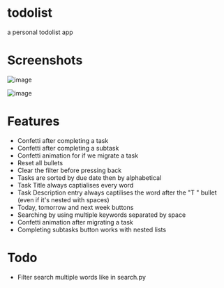 # todolist
a personal todolist app

# Screenshots

![image](https://github.com/classicfoo/todolist/assets/20607431/aa2f14f8-6081-48f0-a05e-5f1d9c8634c9)

![image](https://github.com/classicfoo/todolist/assets/20607431/ad8c5a07-8e37-4479-a441-2c3c5a3a876b)



# Features
- Confetti after completing a task
- Confetti after completing a subtask
- Confetti animation for if we migrate a task
- Reset all bullets
- Clear the filter before pressing back
- Tasks are sorted by due date then by alphabetical
- Task Title always captialises every word
- Task Description entry always captilises the word after the "T " bullet (even if it's nested with spaces)
- Today, tomorrow and next week buttons
- Searching by using multiple keywords separated by space
- Confetti animation after migrating a task
- Completing subtasks button works with nested lists

  
# Todo
- Filter search multiple words like in search.py
